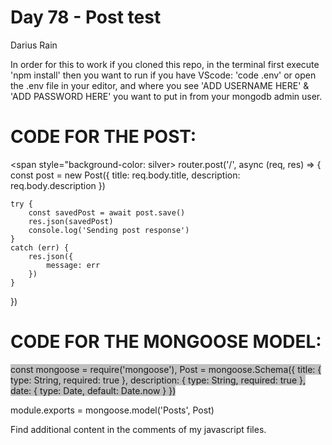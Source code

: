 # Day 78 - Post test
Darius Rain
   
   
In order for this to work if you cloned this repo, in the terminal first execute 'npm install' then you want to run if you have VScode: 'code .env' or open the .env file in your editor,
and where you see 'ADD USERNAME HERE' & 'ADD PASSWORD HERE' you want to put in from your mongodb admin user.





# CODE FOR THE POST:



<span style="background-color: silver>
router.post('/', async  (req, res) => {
    const post = new Post({
        title: req.body.title,
        description: req.body.description
    })
   
    try {
        const savedPost = await post.save()
        res.json(savedPost) 
        console.log('Sending post response')
    } 
    catch (err) { 
        res.json({
            message: err
        })
    }
})
</span>
# CODE FOR THE MONGOOSE MODEL:
<span style="background-color: silver">
const mongoose = require('mongoose'),
Post = mongoose.Schema({
    title: {
        type: String,
        required: true
    },
    description: {
        type: String,
        required: true
    },
    date: {
        type: Date,
        default: Date.now
    }
})


module.exports = mongoose.model('Posts', Post)
</span>











Find additional content in the comments of my javascript files.
